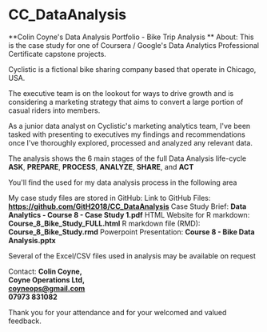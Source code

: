 # CC_DataAnalysis
**Colin Coyne's Data Analysis Portfolio - Bike Trip Analysis
**
About:
This is the case study for one of Coursera / Google's Data Analytics Professional Certificate capstone projects.

Cyclistic is a fictional bike sharing company based that operate in Chicago, USA.

The executive team is on the lookout for ways to drive growth and is considering a marketing strategy that aims to convert a large portion of casual riders into members.

As a junior data analyst on Cyclistic's marketing analytics team, I've been tasked with presenting to executives my findings and recommendations once I've thoroughly explored, processed and analyzed any relevant data.

The analysis shows the 6 main stages of the full Data Analysis life-cycle 
**ASK**, **PREPARE**, **PROCESS**, **ANALYZE**, **SHARE**, and **ACT**

You'll find the used for my data analysis process in the following area

My case study files are stored in GitHub:
Link to GitHub Files:         **https://github.com/GitH2018/CC_DataAnalysis** 
Case Study Brief:             **Data Analytics - Course 8 - Case Study 1.pdf**
HTML Website for R markdown:  **Course_8_Bike_Study_FULL.html** 
R markdown file (RMD):        **Course_8_Bike_Study.rmd**
Powerpoint Presentation:      **Course 8 - Bike Data Analysis.pptx**

Several of the Excel/CSV files used in analysis may be available on request

Contact: **Colin Coyne,  
         Coyne Operations Ltd,  
         coyneops@gmail.com   
         07973 831082**

Thank you for your attendance and for your welcomed and valued feedback.
